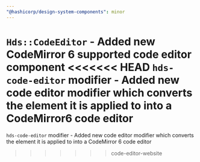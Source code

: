 ```yaml
---
"@hashicorp/design-system-components": minor
---
```


`Hds::CodeEditor` - Added new CodeMirror 6 supported code editor component
<<<<<<< HEAD
`hds-code-editor` modifier - Added new code editor modifier which converts the element it is applied to into a CodeMirror6 code editor
=======
`hds-code-editor` modifier - Added new code editor modifier which converts the element it is applied to into a CodeMirror 6 code editor
>>>>>>> code-editor-website
